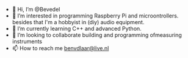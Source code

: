 - 👋 Hi, I’m @Bevedel
- 👀 I’m interested in programming Raspberry Pi and microontrollers. besides that I'm a hobbyist in (diy) audio equipment.
- 🌱 I’m currently learning C++ and advanced Python.
- 💞️ I’m looking to collaborate building and programming ofmeasuring instruments
- 📫 How to reach me benvdlaar@live.nl

<!---
Bevedel/Bevedel is a ✨ special ✨ repository because its `README.md` (this file) appears on your GitHub profile.
You can click the Preview link to take a look at your changes.
--->
